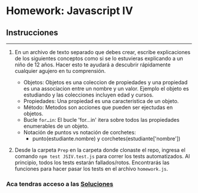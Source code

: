 # Homework: Javascript IV

## Instrucciones
---
1. En un archivo de texto separado que debes crear, escribe explicaciones de los siguientes conceptos como si se lo estuvieras explicando a un niño de 12 años. Hacer esto te ayudará a descubrir rápidamente cualquier agujero en tu comprensión.

	* Objetos: Objetos es una coleccion de propiedades y una propiedad es una associacion entre un nombre y un valor. Ejemplo el objeto es estudiando y las colecciones incluyen edad y cursos. 
	* Propiedades: Una propiedad es una caracteristica de un objeto. 
	* Método: Metodos son acciones que pueden ser ejectudas en objetos. 
	* Bucle `for…in`: El bucle 'for...in' itera sobre todos las propiedades enumerables de un objeto. 
	* Notación de puntos vs notación de corchetes:
	   * punto(estudiante.nombre) y corchetes(estudiante['nombre'])

2. Desde la carpeta `Prep` en la carpeta donde clonaste el repo, ingresa el comando `npm test JSIV.test.js` para correr los tests automatizados. Al principio, todos los tests estarán fallados/rotos. Encontrarás las funciones para hacer pasar los tests en el archivo `homework.js`.

### Aca tendras acceso a las [Soluciones](https://github.com/atralice/Curso.Prep.Henry/blob/solution/05-JS-IV/homework/homework.js)
